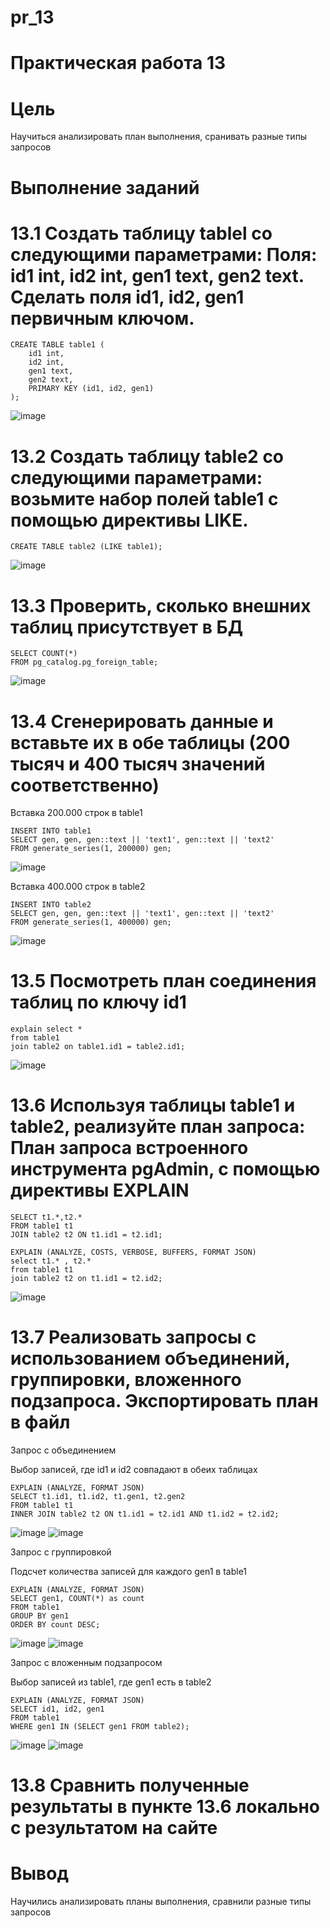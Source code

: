 # pr_13
# Практическая работа 13
# Цель
Научиться анализировать план выполнения, сранивать разные типы запросов
# Выполнение заданий
# 13.1 Создать таблицу tablel со следующими параметрами: Поля: id1 int, id2 int, gen1 text, gen2 text. Сделать поля id1, id2, gen1 первичным ключом.
```
CREATE TABLE table1 (
    id1 int,
    id2 int,
    gen1 text,
    gen2 text,
    PRIMARY KEY (id1, id2, gen1)
);
```
![image](https://github.com/user-attachments/assets/2e651966-9c63-4f85-8715-536523730ac0)

# 13.2 Создать таблицу table2 со следующими параметрами: возьмите набор полей table1 с помощью директивы LIKE.
```
CREATE TABLE table2 (LIKE table1);
```
![image](https://github.com/user-attachments/assets/4562817a-c17a-4fdd-a7a0-5401f3471b83)

# 13.3 Проверить, сколько внешних таблиц присутствует в БД
```
SELECT COUNT(*) 
FROM pg_catalog.pg_foreign_table;
```
![image](https://github.com/user-attachments/assets/f8675334-7377-4324-b6bf-1590a00c44cf)

# 13.4 Сгенерировать данные и вставьте их в обе таблицы (200 тысяч и 400 тысяч значений соответственно)
Вставка 200.000 строк в table1
```
INSERT INTO table1 
SELECT gen, gen, gen::text || 'text1', gen::text || 'text2' 
FROM generate_series(1, 200000) gen;
```
![image](https://github.com/user-attachments/assets/214d097d-05c7-4f82-82a1-da3f9d06a328)

Вставка 400.000 строк в table2
```
INSERT INTO table2 
SELECT gen, gen, gen::text || 'text1', gen::text || 'text2' 
FROM generate_series(1, 400000) gen;
```
![image](https://github.com/user-attachments/assets/6afcb77d-123f-4d31-89d2-a788d5e89476)

# 13.5 Посмотреть план соединения таблиц по ключу id1
```
explain select *
from table1
join table2 on table1.id1 = table2.id1;
```
![image](https://github.com/user-attachments/assets/91ff4004-cf01-4ee5-a302-6f2dbc46249c)

# 13.6 Используя таблицы table1 и table2, реализуйте план запроса: План запроса встроенного инструмента pgAdmin, с помощью директивы EXPLAIN
```
SELECT t1.*,t2.*
FROM table1 t1
JOIN table2 t2 ON t1.id1 = t2.id1;

EXPLAIN (ANALYZE, COSTS, VERBOSE, BUFFERS, FORMAT JSON)
select t1.* , t2.*
from table1 t1
join table2 t2 on t1.id1 = t2.id2;
```
![image](https://github.com/user-attachments/assets/9114f00e-0b59-455c-ab6b-7f361647f38b)

# 13.7 Реализовать запросы с использованием объединений, группировки, вложенного подзапроса. Экспортировать план в файл
Запрос с объединением

Выбор записей, где id1 и id2 совпадают в обеих таблицах
```
EXPLAIN (ANALYZE, FORMAT JSON)
SELECT t1.id1, t1.id2, t1.gen1, t2.gen2
FROM table1 t1
INNER JOIN table2 t2 ON t1.id1 = t2.id1 AND t1.id2 = t2.id2;
```
![image](https://github.com/user-attachments/assets/a6ab68de-dd6d-4865-b277-b5892ec07dce)
![image](https://github.com/user-attachments/assets/09af4da4-a749-4083-8530-d0dce585b2b5)

Запрос с группировкой

Подсчет количества записей для каждого gen1 в table1
```
EXPLAIN (ANALYZE, FORMAT JSON)
SELECT gen1, COUNT(*) as count
FROM table1
GROUP BY gen1
ORDER BY count DESC;
```
![image](https://github.com/user-attachments/assets/804c6fc6-4e15-426e-bb64-e3448499410b)
![image](https://github.com/user-attachments/assets/3f6063a6-7ee9-4a65-bfe5-eeab77527e33)

Запрос с вложенным подзапросом

Выбор записей из table1, где gen1 есть в table2
```
EXPLAIN (ANALYZE, FORMAT JSON)
SELECT id1, id2, gen1
FROM table1
WHERE gen1 IN (SELECT gen1 FROM table2);
```
![image](https://github.com/user-attachments/assets/a8ddcb9f-8e78-4911-9eb0-fba54ddb2ef1)
![image](https://github.com/user-attachments/assets/19c202b1-863c-44d9-952f-352679cc14c6)
# 13.8 Сравнить полученные результаты в пункте 13.6 локально с результатом на сайте
# Вывод
Научились анализировать планы выполнения, сравнили разные типы запросов




